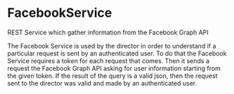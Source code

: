 # FacebookService
REST Service which gather information from the Facebook Graph API

The Facebook Service is used by the director in order to understand if a particular request is sent by an authenticated user. 
To do that the Facebook Service requires a token for each request that comes. Then it sends a request the Facebook Graph API asking for user information starting from the given token. If the result of the query is a valid json, then the request sent to the director was valid and made by an authenticated user.